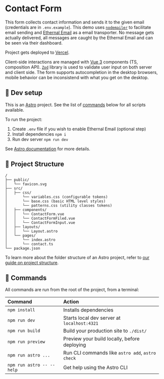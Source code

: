 # Contact Form

This form collects contact information and sends it to the given email (credentials are in `.env.example`). This demo uses [`nodemailer`](https://www.nodemailer.com/) to facilitate email sending and [Ethernal Email](https://ethereal.email/) as a email transporter. No message gets actually delivered, all messages are caught by the Ethernal Email and can be seen via their dashboard.

Project gets deployed to [Vercel](https://vercel.com/).

Client-side interactions are managed with [Vue 3](https://vuejs.org/) components (TS, composition API). [`Zod`](https://zod.dev/) library is used to validate user input on both server and client side. The form supports autocompletion in the desktop browsers, mobile behavior can be inconsistend with what you get on the desktop.

## 🚀 Dev setup

This is an [Astro](https://astro.build/) project. See the list of [commands](#commands) below for all scripts available.

To run the project:

1. Create `.env` file if you wish to enable Ethernal Email (optional step)
2. Install dependencies `npm i`
3. Run dev server `npm run dev`

See [Astro documentation](https://docs.astro.build) for more details.

## 🚀 Project Structure

```text
/
├── public/
│   └── favicon.svg
├── src/
│   ├── css/
│       └── variables.css (configurable tokens)
│       └── base.css (basic HTML level styles)
│       └── patterns.css (utility classes tokens)
│   ├── components/
│   │   └── ContactForm.vue
│   │   └── ContactFormFiled.vue
│   │   └── ContactFormInput.vue
│   ├── layouts/
│   │   └── Layout.astro
│   └── pages/
│       └── index.astro
│       └── contact.ts
└── package.json
```

To learn more about the folder structure of an Astro project, refer to [our guide on project structure](https://docs.astro.build/en/basics/project-structure/).

## 🧞 Commands

All commands are run from the root of the project, from a terminal:

| Command                   | Action                                           |
| :------------------------ | :----------------------------------------------- |
| `npm install`             | Installs dependencies                            |
| `npm run dev`             | Starts local dev server at `localhost:4321`      |
| `npm run build`           | Build your production site to `./dist/`          |
| `npm run preview`         | Preview your build locally, before deploying     |
| `npm run astro ...`       | Run CLI commands like `astro add`, `astro check` |
| `npm run astro -- --help` | Get help using the Astro CLI                     |
